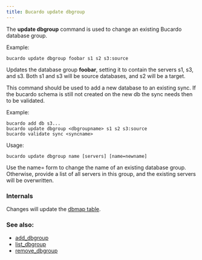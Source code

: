 ```yaml
---
title: Bucardo update dbgroup
---
```


The **update dbgroup** command is used to change an existing Bucardo database group.

Example:


    bucardo update dbgroup foobar s1 s2 s3:source

Updates the database group **foobar**, setting it to contain the servers s1, s3, and s3. Both s1 and s3 will be source databases, and s2 will be a target.

This command should be used to add a new database to an existing sync. If the bucardo schema is still not created on the new db the sync needs then to be validated.

Example:

    bucardo add db s3...
    bucardo update dbgroup <dbgroupname> s1 s2 s3:source
    bucardo validate sync <syncname>

Usage:

    bucardo update dbgroup name [servers] [name=newname]

Use the name= form to change the name of an existing database group. Otherwise, provide a list of all servers in this group, and the existing servers will be overwritten.

### Internals

Changes will update the [dbmap table](/Bucardo/schema/dbmap).

### See also:

-   [add_dbgroup](/Bucardo/cli/add_dbgroup)
-   [list_dbgroup](/Bucardo/cli/list_dbgroup)
-   [remove_dbgroup](/Bucardo/cli/remove_dbgroup)
